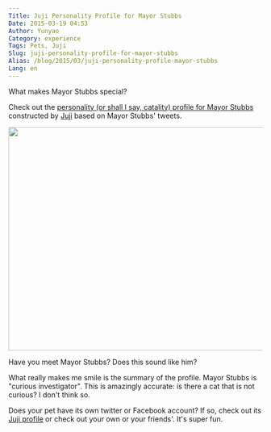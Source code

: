 ```yaml
---
Title: Juji Personality Profile for Mayor Stubbs
Date: 2015-03-19 04:53
Author: Yunyao
Category: experience
Tags: Pets, Juji
Slug: juji-personality-profile-for-mayor-stubbs
Alias: /blog/2015/03/juji-personality-profile-mayor-stubbs
Lang: en
---
```


What makes Mayor Stubbs special?

Check out the [personality (or shall I say, catality) profile for Mayor Stubbs](https://juji.io/me/mayorstubbs/basic) constructed by [Juji](https://juji.io) based on Mayor Stubbs' tweets.

[<img src="https://farm8.staticflickr.com/7284/16834543076_c586586022_c.jpg" width="656" height="443" />](https://juji.io/me/mayorstubbs/basic)

Have you meet Mayor Stubbs? Does this sound like him?

What really makes me smile is the summary of the profile. Mayor Stubbs is "curious investigator". This is amazingly accurate: is there a cat that is not curious? I don't think so.

Does your pet have its own twitter or Facebook account? If so, check out its [Juji profile](https://juji.io) or check out your own or your friends'. It's super fun.

